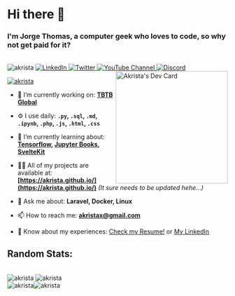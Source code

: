 # Hi there 👋

### I'm Jorge Thomas, a computer geek who loves to code, so why not get paid for it?

</br>
<div align="left">
<img src="https://komarev.com/ghpvc/?username=akrista&label=Profile%20views&color=0e75b6&style=flat" alt="akrista" />
  <a href="https://www.linkedin.com/in/akrista/">
    <img
      src="https://img.shields.io/static/v1?logo=linkedin&style=flat&color=0072b1&label=LinkedIn&message=%E2%98%86"
      alt="LinkedIn"
    />
  </a>
  <a href="https://twitter.com/akristax">
    <img
      src="https://img.shields.io/twitter/follow/akristax?label=Twitter&logo=twitter&style=flat&color=0072b1&logoColor=ffffff"
      alt="Twitter"
    />
  </a>
    <a href="https://twitter.com/akristax">
<img alt="YouTube Channel" src="https://img.shields.io/youtube/channel/subscribers/UCXJa_ZGSEtalwFNbsupmjtg?style=flat&color=0072b1&logoColor=ffffff&logo=youtube&label=Youtube">
  </a>
      <a href="https://discordapp.com/users/Akrista#1410">
<img alt="Discord" src="https://img.shields.io/discord/354241190947717120?style=flat&color=0072b1&logoColor=ffffff&logo=discord&label=Discord">
  </a>
  <a href="https://app.daily.dev/akrista" target="_blank">
    <img
      width="256"
      align="right"
      src="https://api.daily.dev/devcards/2287075d79584a318146e601cf17d7b9.png?r=4rw"
      alt="Akrista's Dev Card"
    />
  </a>
</div>

<p align="left"> <a href="https://github.com/ryo-ma/github-profile-trophy"><img src="https://github-profile-trophy.vercel.app/?username=akrista&theme=onedark&no-bg=true&row=2&column=3&no-frame=true" alt="akrista" /></a> </p>

- 🔭 I’m currently working on: **[TBTB Global](https://tbtb.global/)**
- ⚙️ I use daily: **`.py`, `.sql`, `.md`, `.ipynb`, `.php`, `.js`, `.html`, `.css`**

- 🌱 I’m currently learning about: **[Tensorflow](https://www.tensorflow.org/), [Jupyter Books](https://jupyterbook.org/en/stable/intro.html), [SvelteKit](https://kit.svelte.dev/)**

- 👨‍💻 All of my projects are available at: **[https://akrista.github.io/](https://akrista.github.io/)** _(It sure needs to be updated hehe...)_

<!-- - 📝 Sometimes i try to write articles on: [https://akrista.hashnode.dev/](https://akrista.hashnode.dev/) -->

- 💬 Ask me about: **Laravel, Docker, Linux**

- 📫 How to reach me: **akristax@gmail.com**

- 📄 Know about my experiences: [Check my Resume!](https://drive.google.com/file/d/1HGJWLsQuW9MU1iBDew3fPABiCMs2JHMj/view?usp=sharing) or [My LinkedIn](https://linkedin.com/in/akrista/)

## Random Stats:

</br>

<style>
.row {
  display: flex;
}

.column {
  flex: 33.33%;
  padding: 5px;
}
</style>
<img src="https://github-readme-stats.vercel.app/api/top-langs?username=akrista&show_icons=true&locale=en&layout=compact&theme=onedark" alt="akrista" />

<img src="https://github-readme-stats.vercel.app/api/wakatime?username=akrista&show_icons=true&locale=en&layout=compact&theme=onedark" alt="akrista" />
<div class="row">
<img src="https://github-readme-stats.vercel.app/api?username=akrista&show_icons=true&locale=en&theme=onedark" alt="akrista" />
<img src="https://github-readme-streak-stats.herokuapp.com/?user=akrista&theme=onedark" alt="akrista" />
<div>
